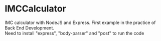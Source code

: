 # IMCCalculator
IMC calculator with NodeJS and Express. First example in the practice of Back End Development. <br>
Need to install "express", "body-parser" and "post" to run the code
